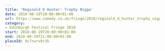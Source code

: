 ```yaml
---
title: 'Reginald D Hunter: Trophy Nigga'
date: 2010-08-19T20:00:00+01:00
url: https://www.comedy.co.uk/fringe/2010/reginald_d_hunter_trophy_nigga/
category:
- Edinburgh Festival Fringe 2010
start: 2010-08-19T20:00:00+01:00
end: 2010-08-19T21:00:00+01:00
placeId: 9c7rwrx9+35
---
```

